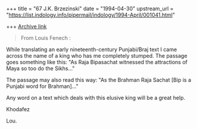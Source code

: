 +++
title = "67 J.K. Brzezinski"
date = "1994-04-30"
upstream_url = "https://list.indology.info/pipermail/indology/1994-April/001041.html"

+++
[Archive link](https://list.indology.info/pipermail/indology/1994-April/001041.html)

>From Louis Fenech <lfenech at epas.utoronto.ca>:

While translating an early nineteenth-century
Punjabi/Braj text I came across the name of a king who has me
completely stumped.  The passage goes something like this:
	"As Raja Bipasachat witnessed the attractions of Maya so too
	do the Sikhs..."  

The passage may also read this way:
	"As the Brahman Raja Sachat [Bip is a Punjabi word for
	Brahman]..."

Any word on a text which deals with this elusive king will be a great help.

Khodafez

Lou.



















